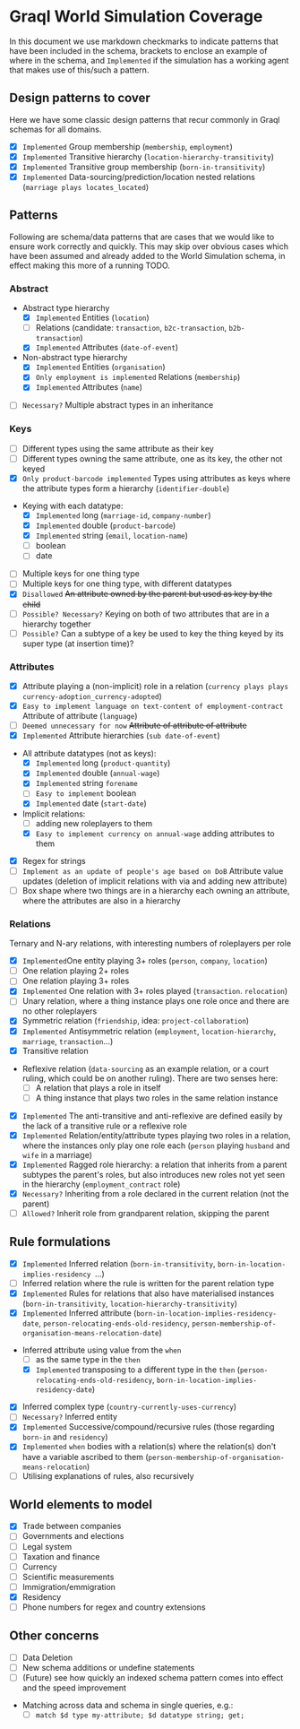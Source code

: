 # Graql World Simulation Coverage

In this document we use markdown checkmarks to indicate patterns that have been included in the schema, brackets to enclose an example of where in the schema, and `Implemented` if the simulation has a working agent that makes use of this/such a pattern.

## Design patterns to cover

Here we have some classic design patterns that recur commonly in Graql schemas for all domains.

- [x] `Implemented` Group membership (`membership`, `employment`)
- [x] `Implemented` Transitive hierarchy (`location-hierarchy-transitivity`)
- [x] `Implemented` Transitive group membership (`born-in-transitivity`)
- [x] `Implemented` Data-sourcing/prediction/location nested relations (`marriage plays locates_located`)

## Patterns

Following are schema/data patterns that are cases that we would like to ensure work correctly and quickly. This may skip over obvious cases which have been assumed and already added to the World Simulation schema, in effect making this more of a running TODO.

### Abstract

- Abstract type hierarchy
  - [x] `Implemented` Entities (`location`)
  - [ ] Relations (candidate: `transaction`, `b2c-transaction`, `b2b-transaction`)
  - [x] `Implemented` Attributes (`date-of-event`)
- Non-abstract type hierarchy
	- [x] `Implemented` Entities (`organisation`)
  - [x] `Only employment is implemented` Relations (`membership`)
  - [x] `Implemented` Attributes (`name`)
- [ ] `Necessary?` Multiple abstract types in an inheritance
### Keys 
- [ ] Different types using the same attribute as their key
- [ ] Different types owning the same attribute, one as its key, the other not keyed
- [x] `Only product-barcode implemented` Types using attributes as keys where the attribute types form a hierarchy (`identifier-double`)
- Keying with each datatype:
	- [x] `Implemented` long (`marriage-id`, `company-number`)
	- [x] `Implemented` double (`product-barcode`)
	- [x] `Implemented` string (`email`, `location-name`)
	- [ ] boolean
	- [ ] date
- [ ] Multiple keys for one thing type
- [ ] Multiple keys for one thing type, with different datatypes
- [x] `Disallowed` ~~An attribute owned by the parent but used as key by the child~~
- [ ] `Possible? Necessary?` Keying on both of two attributes that are in a hierarchy together
- [ ] `Possible?` Can a subtype of a key be used to key the thing keyed by its super type (at insertion time)?

### Attributes

- [x] Attribute playing a (non-implicit) role in a relation (`currency plays plays currency-adoption_currency-adopted`)
- [x] `Easy to implement language on text-content of employment-contract` Attribute of attribute (`language`)
- [ ] `Deemed unnecessary for now` ~~Attribute of attribute of attribute~~
- [x] `Implemented` Attribute hierarchies (`sub date-of-event`)
- All attribute datatypes (not as keys):
	- [x] `Implemented` long (`product-quantity`)
	- [x] `Implemented` double (`annual-wage`)
	- [x] `Implemented` string `forename`
	- [ ] `Easy to implement` boolean
	- [x] `Implemented` date (`start-date`)
- Implicit relations:
  - [ ] adding new roleplayers to them
  - [x] `Easy to implement currency on annual-wage` adding attributes to them
- [x] Regex for strings
- [ ] `Implement as an update of people's age based on DoB` Attribute value updates (deletion of implicit relations with via and adding new attribute)
- [ ] Box shape where two things are in a hierarchy each owning an attribute, where the attributes are also in a hierarchy

### Relations

Ternary and N-ary relations, with interesting numbers of roleplayers per role

- [x] `Implemented`One entity playing 3+ roles (`person`, `company`, `location`)
- [ ] One relation playing 2+ roles
- [ ] One relation playing 3+ roles
- [x] `Implemented` One relation with 3+ roles played (`transaction`. `relocation`)
- [ ] Unary relation, where a thing instance plays one role once and there are no other roleplayers
- [x] Symmetric relation (`friendship`, idea: `project-collaboration`)
- [x] `Implemented` Antisymmetric relation (`employment`, `location-hierarchy`, `marriage`, `transaction`...)
- [x] Transitive relation
- Reflexive relation (`data-sourcing` as an example relation, or a court ruling, which could be on another ruling). There are two senses here:
	- [ ] A relation that plays a role in itself
	- [ ] A thing instance that plays two roles in the same relation instance
- [x] `Implemented` The anti-transitive and anti-reflexive are defined easily by the lack of a transitive rule or a reflexive role
- [x] `Implemented` Relation/entity/attribute types playing two roles in a relation, where the instances only play one role each (`person` playing `husband` and `wife` in a marriage)
- [x] `Implemented` Ragged role hierarchy: a relation that inherits from a parent subtypes the parent's roles, but also introduces new roles not yet seen in the hierarchy (`employment_contract` role)
- [x] `Necessary?` Inheriting from a role declared in the current relation (not the parent)
- [ ] `Allowed?` Inherit role from grandparent relation, skipping the parent

## Rule formulations
- [x] `Implemented` Inferred relation (`born-in-transitivity`, `born-in-location-implies-residency `...)
- [ ] Inferred relation where the rule is written for the parent relation type
- [x] `Implemented` Rules for relations that also have materialised instances (`born-in-transitivity`, `location-hierarchy-transitivity`)
- [x] `Implemented` Inferred attribute (`born-in-location-implies-residency-date`, `person-relocating-ends-old-residency`, `person-membership-of-organisation-means-relocation-date`)
- Inferred attribute using value from the `when`
	- [ ] as the same type in the `then`
	- [x] `Implemented` transposing to a different type in the `then` (`person-relocating-ends-old-residency`, `born-in-location-implies-residency-date`)
- [x] Inferred complex type (`country-currently-uses-currency`)
- [ ] `Necessary?` Inferred entity
- [x] `Implemented` Successive/compound/recursive rules (those regarding `born-in` and `residency`)
- [x] `Implemented` `when` bodies with a relation(s) where the relation(s) don't have a variable ascribed to them (`person-membership-of-organisation-means-relocation`)
- [ ] Utilising explanations of rules, also recursively

## World elements to model

- [x] Trade between companies
- [ ] Governments and elections
- [ ] Legal system
- [ ] Taxation and finance
- [ ] Currency
- [ ] Scientific measurements
- [ ] Immigration/emmigration
- [x] Residency
- [ ] Phone numbers for regex and country extensions

## Other concerns

- [ ] Data Deletion
- [ ] New schema additions or undefine statements
- [ ] (Future) see how quickly an indexed schema pattern comes into effect and the speed improvement
- Matching across data and schema in single queries, e.g.:
  - [ ] `match $d type my-attribute; $d datatype string; get;`